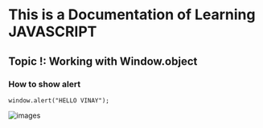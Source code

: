 # This is a Documentation of Learning JAVASCRIPT
## Topic !: Working with Window.object
### How to show alert

```
window.alert("HELLO VINAY");

```
![images](https://user-images.githubusercontent.com/95132381/143727878-13abc99e-15dc-4037-a495-72227ff9b28e.png)
